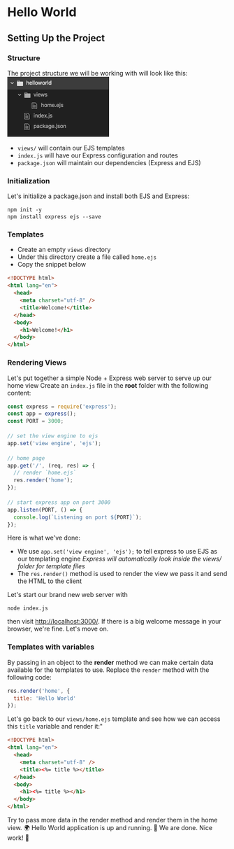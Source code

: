# Hello World

## Setting Up the Project

### Structure

The project structure we will be working with will look like this:
![structure](../assets/structure.png)

- `views/` will contain our EJS templates
- `index.js` will have our Express configuration and routes
- `package.json` will maintain our dependencies (Express and EJS)

### Initialization

Let's initialize a package.json and install both EJS and Express:

```shell
npm init -y
npm install express ejs --save
```

### Templates

- Create an empty `views` directory
- Under this directory create a file called `home.ejs`
- Copy the snippet below

```html
<!DOCTYPE html>
<html lang="en">
  <head>
    <meta charset="utf-8" />
    <title>Welcome!</title>
  </head>
  <body>
    <h1>Welcome!</h1>
  </body>
</html>
```

### Rendering Views

Let's put together a simple Node + Express web server to serve up our home view
Create an `index.js` file in the **root** folder with the following content:

```javascript
const express = require('express');
const app = express();
const PORT = 3000;

// set the view engine to ejs
app.set('view engine', 'ejs');

// home page
app.get('/', (req, res) => {
  // render `home.ejs`
  res.render('home');
});

// start express app on port 3000
app.listen(PORT, () => {
  console.log(`Listening on port ${PORT}`);
});
```

Here is what we've done:

- We use `app.set('view engine', 'ejs');` to tell express to use EJS as our
  templating engine *Express will automatically look inside the views/ folder
  for template files*
- The `res.render()` method is used to render the view we pass it and send the
  HTML to the client

Let's start our brand new web server with

```shell
node index.js
```

then visit <http://localhost:3000/>. If there is a big
welcome message in your browser, we're fine. Let's move on.

### Templates with variables

By passing in an object to the **render** method we can make certain data
available for the templates to use. Replace the `render` method with the
following code:

```javascript
res.render('home', {
  title: 'Hello World'
});
```

Let's go back to our `views/home.ejs` template and see how we can access this
`title` variable and render it:"

```html
<!DOCTYPE html>
<html lang="en">
  <head>
    <meta charset="utf-8" />
    <title><%= title %></title>
  </head>
  <body>
    <h1><%= title %></h1>
  </body>
</html>
```

Try to pass more data in the render method and render them in the home view. 🌍
Hello World application is up and running. 🎉 We are done. Nice work! 🎉